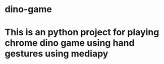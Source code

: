 # dino-game
# This is an python project for playing chrome dino game using hand gestures using mediapy




